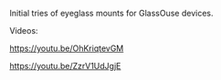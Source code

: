 
Initial tries of eyeglass mounts for GlassOuse devices.

Videos:

https://youtu.be/OhKriqtevGM

https://youtu.be/ZzrV1UdJgjE
